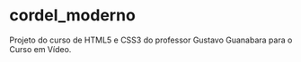 # cordel_moderno
 Projeto do curso de HTML5 e CSS3 do professor Gustavo Guanabara para o Curso em Vídeo.
